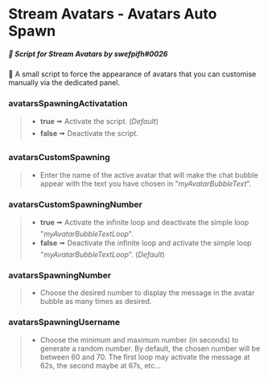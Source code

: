 # Stream Avatars - Avatars Auto Spawn
##### :speech_balloon: Script for *Stream Avatars* by swefpifh#0026
:scroll: A small script to force the appearance of avatars that you can customise manually via the dedicated panel.

### avatarsSpawningActivatation
>- **true** 🠚 Activate the script. (*Default*)
>- **false** 🠚 Deactivate the script.

### avatarsCustomSpawning
>- Enter the name of the active avatar that will make the chat bubble appear with the text you have chosen in "*myAvatarBubbleText*".

### avatarsCustomSpawningNumber
>- **true** 🠚 Activate the infinite loop and deactivate the simple loop "*myAvatarBubbleTextLoop*".
>- **false** 🠚 Deactivate the infinite loop and activate the simple loop "*myAvatarBubbleTextLoop*". (*Default*)

### avatarsSpawningNumber
>- Choose the desired number to display the message in the avatar bubble as many times as desired.

### avatarsSpawningUsername
>- Choose the minimum and maximum number (in seconds) to generate a random number. By default, the chosen number will be between 60 and 70. The first loop may activate the message at 62s, the second maybe at 67s, etc...
